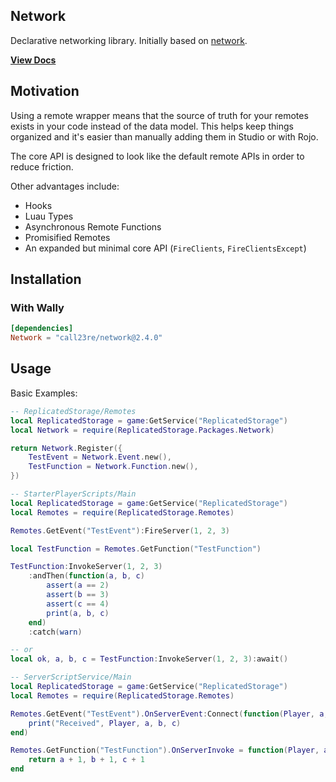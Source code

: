 ## Network
Declarative networking library. Initially based on [network](https://github.com/sircfenner/network).

**[View Docs](https://call23re.github.io/Network/docs/intro)**

## Motivation
Using a remote wrapper means that the source of truth for your remotes exists in your code instead of the data model. This helps keep things organized and it's easier than manually adding them in Studio or with Rojo.

The core API is designed to look like the default remote APIs in order to reduce friction.

Other advantages include:
- Hooks
- Luau Types
- Asynchronous Remote Functions
- Promisified Remotes
- An expanded but minimal core API (`FireClients`, `FireClientsExcept`)

## Installation

### With Wally
```toml
[dependencies]
Network = "call23re/network@2.4.0"
```

## Usage
Basic Examples:
```lua
-- ReplicatedStorage/Remotes
local ReplicatedStorage = game:GetService("ReplicatedStorage")
local Network = require(ReplicatedStorage.Packages.Network)

return Network.Register({
	TestEvent = Network.Event.new(),
	TestFunction = Network.Function.new(),
})
```

```lua
-- StarterPlayerScripts/Main
local ReplicatedStorage = game:GetService("ReplicatedStorage")
local Remotes = require(ReplicatedStorage.Remotes)

Remotes.GetEvent("TestEvent"):FireServer(1, 2, 3)

local TestFunction = Remotes.GetFunction("TestFunction")

TestFunction:InvokeServer(1, 2, 3)
	:andThen(function(a, b, c)
		assert(a == 2)
		assert(b == 3)
		assert(c == 4)
		print(a, b, c)
	end)
	:catch(warn)

-- or
local ok, a, b, c = TestFunction:InvokeServer(1, 2, 3):await()
```

```lua
-- ServerScriptService/Main
local ReplicatedStorage = game:GetService("ReplicatedStorage")
local Remotes = require(ReplicatedStorage.Remotes)

Remotes.GetEvent("TestEvent").OnServerEvent:Connect(function(Player, a, b, c)
	print("Received", Player, a, b, c)
end)

Remotes.GetFunction("TestFunction").OnServerInvoke = function(Player, a, b, c)
	return a + 1, b + 1, c + 1
end
```